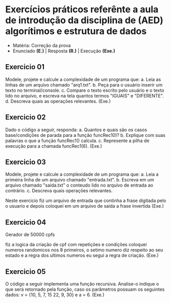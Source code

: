 # Exercícios práticos referênte a aula de introdução da disciplina de (AED) algorítimos e estrutura de dados

- Matéria: Correção da prova
- Enunciado **(E.)** | Resposta **(R.)** | Execução **(Exe.)**

## Exercicio 01

Modele, projete e calcule a complexidade de um programa que: a. Leia as linhas de um arquivo chamado "arq1.txt". b. Peça para o usuário inserir um texto no terminal/console. c. Compare o texto escrito pelo usuário e o texto lido no arquivo, e escreva na tela quantos termos "IGUAIS" e "DIFERENTE". d. Descreva quais as operações relevantes.
(Exe.)

## Exercicio 02

Dado o código a seguir, responda: a. Quantos e quais são os casos base/condições de parada para a função funcRec10)? b. Explique com suas palavras o que a função funcRec1() calcula. c. Represente a pilha de execução para a chamada funcRec1(6).
(Exe.)

## Exercicio 03

Modele, projete e calcule a complexidade de um programa que: a. Leia a primeira linha de um arquivo chamado "entrada.txt". b. Escreva em um arquivo chamado "saida.txt" o conteudo lido no arquivo de entrada ao contrário. c. Descreva quais operações relevantes.

Neste exercicio fiz um arquivo de entrada que continha a frase digitada pelo o usuario e depois coloquei em um arquivo de saida a frase invertida
(Exe.)

## Exercicio 04
Gerador de 50000 cpfs

fiz a logica da criação de cpf com repetições e condições coloquei numeros randomicos nos 8 primeiros, o setimo numero diz respeito ao seu estado e a regra dos ultimos numeros eu segui a regra de criação.
(Exe.)

## Exercicio 05
O código a seguir implementa uma função recursiva. Analise-o indique o que será retornado pela função, caso os parâmetros possuam os seguintes dados: v = {10, 5, 7, 15 22, 9, 30} e a = 6.
(Exe.)




